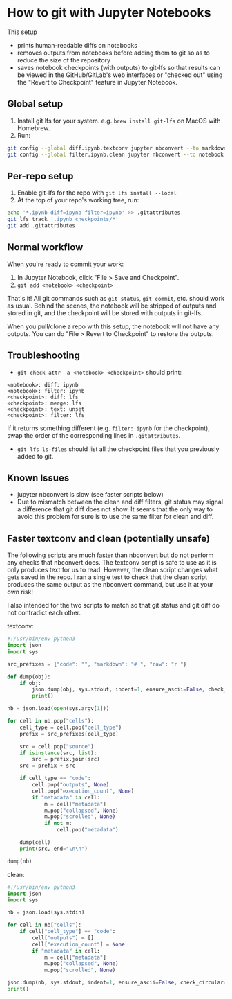 # How to git with Jupyter Notebooks

This setup
- prints human-readable diffs on notebooks
- removes outputs from notebooks before adding them to git so as to reduce the
  size of the repository
- saves notebook checkpoints (with outputs) to git-lfs so that results can be
  viewed in the GitHub/GitLab's web interfaces or "checked out" using the
  "Revert to Checkpoint" feature in Jupyter Notebook.

## Global setup

1. Install git lfs for your system. e.g. `brew install git-lfs` on MacOS with Homebrew.
2. Run:

```bash
git config --global diff.ipynb.textconv jupyter nbconvert --to markdown --stdout --log-level=0 --ClearOutputPreprocessor.enabled=True
git config --global filter.ipynb.clean jupyter nbconvert --to notebook --stdin --stdout --log-level=0 --ClearOutputPreprocessor.enabled=True
```

## Per-repo setup

1. Enable git-lfs for the repo with `git lfs install --local`
2. At the top of your repo's working tree, run:

```bash
echo '*.ipynb diff=ipynb filter=ipynb' >> .gitattributes
git lfs track '.ipynb_checkpoints/*'
git add .gitattributes
```

## Normal workflow

When you're ready to commit your work:

1. In Jupyter Notebook, click "File > Save and Checkpoint".
2. `git add <notebook> <checkpoint>`

That's it! All git commands such as `git status`, `git commit`, etc. should
work as usual. Behind the scenes, the notebook will be stripped of outputs and
stored in git, and the checkpoint will be stored with outputs in git-lfs.

When you pull/clone a repo with this setup, the notebook will not have any
outputs. You can do "File > Revert to Checkpoint" to restore the outputs.

## Troubleshooting

- `git check-attr -a <notebook> <checkpoint>` should print:

```
<notebook>: diff: ipynb
<notebook>: filter: ipynb
<checkpoint>: diff: lfs
<checkpoint>: merge: lfs
<checkpoint>: text: unset
<checkpoint>: filter: lfs
```

If it returns something different (e.g. `filter: ipynb` for the checkpoint),
swap the order of the corresponding lines in `.gitattributes`.

- `git lfs ls-files` should list all the checkpoint files that you previously
  added to git.

## Known Issues

- jupyter nbconvert is slow (see faster scripts below)
- Due to mismatch between the clean and diff filters, git status may signal a
  difference that git diff does not show. It seems that the only way to avoid
  this problem for sure is to use the same filter for clean and diff.


## Faster textconv and clean (potentially unsafe)

The following scripts are much faster than nbconvert but do not perform any
checks that nbconvert does.  The textconv script is safe to use as it is only
produces text for us to read. However, the clean script changes what gets saved
in the repo. I ran a single test to check that the clean script produces the
same output as the nbconvert command, but use it at your own risk!

I also intended for the two scripts to match so that git status and git diff do
not contradict each other.

textconv:

```python
#!/usr/bin/env python3
import json
import sys

src_prefixes = {"code": "", "markdown": "# ", "raw": "r "}

def dump(obj):
    if obj:
        json.dump(obj, sys.stdout, indent=1, ensure_ascii=False, check_circular=False)
        print()

nb = json.load(open(sys.argv[1]))

for cell in nb.pop("cells"):
    cell_type = cell.pop("cell_type")
    prefix = src_prefixes[cell_type]

    src = cell.pop("source")
    if isinstance(src, list):
        src = prefix.join(src)
    src = prefix + src

    if cell_type == "code":
        cell.pop("outputs", None)
        cell.pop("execution_count", None)
        if "metadata" in cell:
            m = cell["metadata"]
            m.pop("collapsed", None)
            m.pop("scrolled", None)
            if not m:
                cell.pop("metadata")

    dump(cell)
    print(src, end="\n\n")

dump(nb)
```

clean:

```python
#!/usr/bin/env python3
import json
import sys

nb = json.load(sys.stdin)

for cell in nb["cells"]:
    if cell["cell_type"] == "code":
        cell["outputs"] = []
        cell["execution_count"] = None
        if "metadata" in cell:
            m = cell["metadata"]
            m.pop("collapsed", None)
            m.pop("scrolled", None)

json.dump(nb, sys.stdout, indent=1, ensure_ascii=False, check_circular=False)
print()
```
